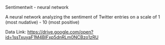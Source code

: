 Sentimentwit - neural network


A neural network analyzing the sentiment of Twitter entries on a scale of 1 (most nudative) - 10 (most positive)

Data Link:
https://drive.google.com/open?id=1ssTxuyaF1M4BlFxp5dnRLm0NCBzo1zRU
